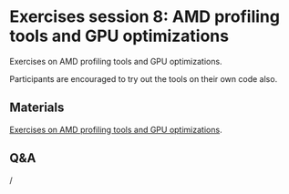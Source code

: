 # Exercises session 8: AMD profiling tools and GPU optimizations

Exercises on AMD profiling tools and GPU optimizations.

Participants are encouraged to try out the tools on their own code also.


## Materials

<!--
No materials available at the moment.
-->

[Exercises on AMD profiling tools and GPU optimizations](https://hackmd.io/@sfantao/lumi-training-tal-2025).

<!--
-   [Basic examples](https://hackmd.io/@sfantao/lumi-training-oslo2024-basic-examples)

    Local copy as as [HTML file](https://462000265.lumidata.eu/paow-20251022/files/LUMI-paow-20251022-basic-examples.html)[^1]
    or as as [MHTML file](https://462000265.lumidata.eu/paow-20251022/files/LUMI-paow-20251022-basic-examples.mhtml)[^2]

-   [Advanced Omniperf examples part 1](https://hackmd.io/@sfantao/lumi-training-oslo2024-advanced-omniperf1): Exercises 1-4

    Local copy as as [HTML file](https://462000265.lumidata.eu/paow-20251022/files/LUMI-paow-20251022-advanced-omniperf-examples-1.html)[^1]
    or as as [MHTML file](https://462000265.lumidata.eu/paow-20251022/files/LUMI-paow-20251022-advanced-omniperf-examples-1.mhtml)[^2]

-   [Advanced Omniperf examples part 2](https://hackmd.io/@sfantao/lumi-training-oslo2024-advanced-omniperf2): Exercise 5

    Local copy as as [HTML file](https://462000265.lumidata.eu/paow-20251022/files/LUMI-paow-20251022-advanced-omniperf-examples-2.html)[^1]
    or as as [MHTML file](https://462000265.lumidata.eu/paow-20251022/files/LUMI-paow-20251022-advanced-omniperf-examples-2.mhtml)[^2]

[^1]: Single-page HTML with embedded figures, but some layout issues.

[^2]: Supported by several Chromium-based browsers, but currently due 
to the way the pages are served, the page will be downloaded.
-->

## Q&A

/
